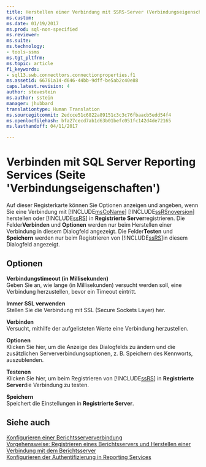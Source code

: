```yaml
---
title: Herstellen einer Verbindung mit SSRS-Server (Verbindungseigenschaften) | Microsoft-Dokumentation
ms.custom: 
ms.date: 01/19/2017
ms.prod: sql-non-specified
ms.reviewer: 
ms.suite: 
ms.technology:
- tools-ssms
ms.tgt_pltfrm: 
ms.topic: article
f1_keywords:
- sql13.swb.connecttors.connectionproperties.f1
ms.assetid: 66761a14-d646-44bb-9dff-be5ab2c40e88
caps.latest.revision: 4
author: stevestein
ms.author: sstein
manager: jhubbard
translationtype: Human Translation
ms.sourcegitcommit: 2edcce51c6822a89151c3c3c76fbaacb5edd54f4
ms.openlocfilehash: bfa27cecd7ab1d63b01befc051fc142d4de72165
ms.lasthandoff: 04/11/2017

---
```

# <a name="connect-to-server-connection-properties-page-reporting-services"></a>Verbinden mit SQL Server Reporting Services (Seite 'Verbindungseigenschaften')
Auf dieser Registerkarte können Sie Optionen anzeigen und angeben, wenn Sie eine Verbindung mit [!INCLUDE[msCoName](../../includes/msconame_md.md)] [!INCLUDE[ssRSnoversion](../../includes/ssrsnoversion_md.md)] herstellen oder [!INCLUDE[ssRS](../../includes/ssrs_md.md)] in **Registrierte Server**registrieren. Die Felder**Verbinden** und **Optionen** werden nur beim Herstellen einer Verbindung in diesem Dialogfeld angezeigt. Die Felder**Testen** und **Speichern** werden nur beim Registrieren von [!INCLUDE[ssRS](../../includes/ssrs_md.md)]in diesem Dialogfeld angezeigt.  
  
## <a name="options"></a>Optionen  
**Verbindungstimeout (in Millisekunden)**  
Geben Sie an, wie lange (in Millisekunden) versucht werden soll, eine Verbindung herzustellen, bevor ein Timeout eintritt.  
  
**Immer SSL verwenden**  
Stellen Sie die Verbindung mit SSL (Secure Sockets Layer) her.  
  
**Verbinden**  
Versucht, mithilfe der aufgelisteten Werte eine Verbindung herzustellen.  
  
**Optionen**  
Klicken Sie hier, um die Anzeige des Dialogfelds zu ändern und die zusätzlichen Serververbindungsoptionen, z. B. Speichern des Kennworts, auszublenden.  
  
**Testenen**  
Klicken Sie hier, um beim Registrieren von [!INCLUDE[ssRS](../../includes/ssrs_md.md)] in **Registrierte Server**die Verbindung zu testen.  
  
**Speichern**  
Speichert die Einstellungen in **Registrierte Server**.  
  
## <a name="see-also"></a>Siehe auch  
[Konfigurieren einer Berichtsserververbindung](http://msdn.microsoft.com/en-us/9759a9fb-35e9-4215-969b-a9f1fea18487)  
[Vorgehensweise: Registrieren eines Berichtsservers und Herstellen einer Verbindung mit dem Berichtsserver](http://msdn.microsoft.com/en-us/c875ff87-ee7d-443a-a702-bdb4b6c27c6e)  
[Konfigurieren der Authentifizierung in Reporting Services](http://msdn.microsoft.com/en-us/753c2542-0e97-4d8f-a5dd-4b07a5cd10ab)  
  

